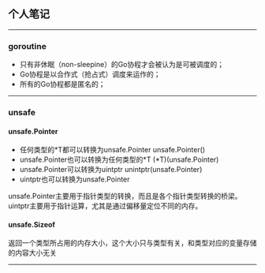 ## 个人笔记
***
### goroutine
* 只有非休眠（non-sleepine）的Go协程才会被认为是可被调度的；
* Go协程是以合作式（抢占式）调度来运作的；
* 所有的Go协程都是匿名的；
***
### unsafe
#### unsafe.Pointer
* 任何类型的*T都可以转换为unsafe.Pointer unsafe.Pointer()
* unsafe.Pointer也可以转换为任何类型的*T (*T)(unsafe.Pointer)
* unsafe.Pointer可以转换为uintptr unintptr(unsafe.Pointer)
* uintptr也可以转换为unsafe.Pointer

unsafe.Pointer主要用于指针类型的转换，而且是各个指针类型转换的桥梁。
uintptr主要用于指针运算，尤其是通过偏移量定位不同的内存。

#### unsafe.Sizeof
返回一个类型所占用的内存大小，这个大小只与类型有关，和类型对应的变量存储的内容大小无关


***


